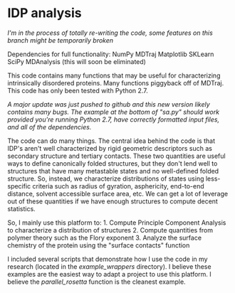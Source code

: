 # IDP analysis

*I'm in the process of totally re-writing the code, some features on this branch might be temporarily broken*

Dependencies for full functionality:
	NumPy
	MDTraj
	Matplotlib
	SKLearn
	SciPy
	MDAnalysis (this will soon be eliminated)

This code contains many functions that may be useful for characterizing 
intrinsically disordered proteins. Many functions piggyback off of
MDTraj. This code has only been tested with Python 2.7. 

*A major update was just pushed to github and this new version
likely contains many bugs. The example at the bottom of "sa.py" should
work provided you're running Python 2.7, have correctly formatted input
files, and all of the dependencies.*

The code can do many things. The central idea behind the code is that
IDP's aren't well characterized by rigid geometric descriptors such as
secondary structure and tertiary contacts. These two quantities 
are useful ways to define canonically folded structures, but they don't
lend well to structures that have many metastable states and no 
well-defined folded structure. So, instead, we characterize distributions 
of states using less-specific criteria such as radius of gyration,
asphericity, end-to-end distance, solvent accessible surface area, etc.
We can get a lot of leverage out of these quantities if we have 
enough structures to compute decent statistics. 

So, I mainly use this platform to:
	1. Compute Principle Component Analysis to characterize a 
	distribution of structures
	2. Compute quantities from polymer theory such as the Flory
	exponent
	3. Analyze the surface chemistry of the protein using the
	"surface contacts" function

I included several scripts that demonstrate how I use the code in my
research (located in the *example_wrappers* directory). I believe
these examples are the easiest way to adapt a project to use this 
platform. I believe the *parallel_rosetta* function is the cleanest
example.
